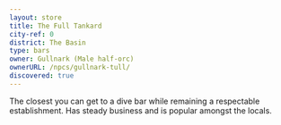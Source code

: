 ```yaml
---
layout: store
title: The Full Tankard
city-ref: 0
district: The Basin
type: bars
owner: Gullnark (Male half-orc)
ownerURL: /npcs/gullnark-tull/
discovered: true
---
```

The closest you can get to a dive bar while remaining a respectable establishment. Has steady business and is popular amongst the locals.
